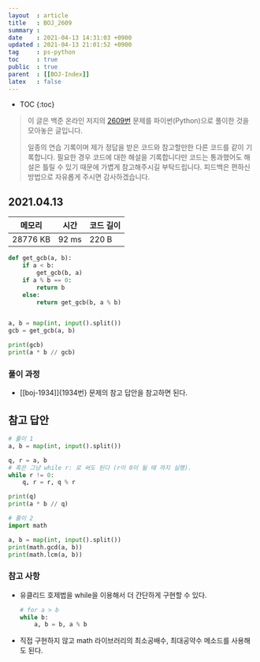 ```yaml
---
layout  : article
title   : BOJ_2609
summary : 
date    : 2021-04-13 14:31:03 +0900
updated : 2021-04-13 21:01:52 +0900
tag     : ps-python
toc     : true
public  : true
parent  : [[BOJ-Index]]
latex   : false
---
```

* TOC
{:toc}

>이 글은 백준 온라인 저지의 [2609번](https://www.acmicpc.net/problem/2609) 문제를 파이썬(Python)으로 풀이한 것을 모아놓은 글입니다.
>
> 일종의 연습 기록이며 제가 정답을 받은 코드와 참고할만한 다른 코드를 같이 기록합니다. 필요한 경우 코드에 대한 해설을 기록합니다만 코드는 통과했어도 해설은 틀릴 수 있기 때문에 가볍게 참고해주시길 부탁드립니다. 피드백은 편하신 방법으로 자유롭게 주시면 감사하겠습니다.

## 2021.04.13

| 메모리    | 시간  | 코드 길이 |
| --------- | ----- | --------- |
| 28776 KB  | 92 ms | 220 B     |

```python
def get_gcb(a, b):
    if a < b:
        get_gcb(b, a)
    if a % b == 0:
        return b
    else:
        return get_gcb(b, a % b)


a, b = map(int, input().split())
gcb = get_gcb(a, b)

print(gcb)
print(a * b // gcb)
```

### 풀이 과정

* [[boj-1934]]{1934번} 문제의 참고 답안을 참고하면 된다.

## 참고 답안

```python
# 풀이 1
a, b = map(int, input().split())

q, r = a, b
# 혹은 그냥 while r: 로 써도 된다 (r이 0이 될 때 까지 실행).
while r != 0:
    q, r = r, q % r

print(q)
print(a * b // q)

# 풀이 2
import math

a, b = map(int, input().split())
print(math.gcd(a, b))
print(math.lcm(a, b))
```

### 참고 사항

* 유클리드 호제법을 while을 이용해서 더 간단하게 구현할 수 있다.

    ```python
    # for a > b
    while b:
        a, b = b, a % b
    ```

* 직접 구현하지 않고 math 라이브러리의 최소공배수, 최대공약수 메소드를 사용해도 된다.
